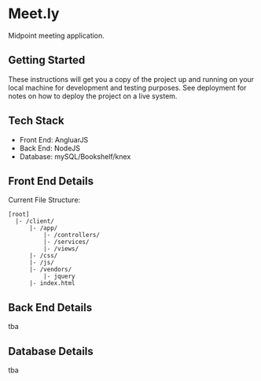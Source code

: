 # Meet.ly
Midpoint meeting application.

## Getting Started
These instructions will get you a copy of the project up and running on your local machine for development and testing purposes.
See deployment for notes on how to deploy the project on a live system.

## Tech Stack
- Front End: AngluarJS
- Back End: NodeJS
- Database: mySQL/Bookshelf/knex

## Front End Details
Current File Structure:
```
[root]
  |- /client/
      |- /app/
          |- /controllers/
          |- /services/
          |- /views/
      |- /css/
      |- /js/
      |- /vendors/
          |- jquery
      |- index.html

```

## Back End Details
tba

## Database Details
tba

